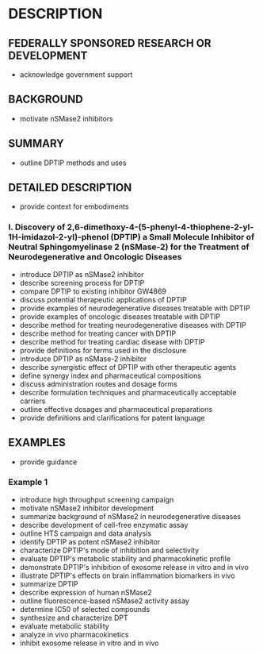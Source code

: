 # DESCRIPTION

## FEDERALLY SPONSORED RESEARCH OR DEVELOPMENT

- acknowledge government support

## BACKGROUND

- motivate nSMase2 inhibitors

## SUMMARY

- outline DPTIP methods and uses

## DETAILED DESCRIPTION

- provide context for embodiments

### I. Discovery of 2,6-dimethoxy-4-(5-phenyl-4-thiophene-2-yl-1H-imidazol-2-yl)-phenol (DPTIP) a Small Molecule Inhibitor of Neutral Sphingomyelinase 2 (nSMase-2) for the Treatment of Neurodegenerative and Oncologic Diseases

- introduce DPTIP as nSMase2 inhibitor
- describe screening process for DPTIP
- compare DPTIP to existing inhibitor GW4869
- discuss potential therapeutic applications of DPTIP
- provide examples of neurodegenerative diseases treatable with DPTIP
- provide examples of oncologic diseases treatable with DPTIP
- describe method for treating neurodegenerative diseases with DPTIP
- describe method for treating cancer with DPTIP
- describe method for treating cardiac disease with DPTIP
- provide definitions for terms used in the disclosure
- introduce DPTIP as nSMase-2 inhibitor
- describe synergistic effect of DPTIP with other therapeutic agents
- define synergy index and pharmaceutical compositions
- discuss administration routes and dosage forms
- describe formulation techniques and pharmaceutically acceptable carriers
- outline effective dosages and pharmaceutical preparations
- provide definitions and clarifications for patent language

## EXAMPLES

- provide guidance

### Example 1

- introduce high throughput screening campaign
- motivate nSMase2 inhibitor development
- summarize background of nSMase2 in neurodegenerative diseases
- describe development of cell-free enzymatic assay
- outline HTS campaign and data analysis
- identify DPTIP as potent nSMase2 inhibitor
- characterize DPTIP's mode of inhibition and selectivity
- evaluate DPTIP's metabolic stability and pharmacokinetic profile
- demonstrate DPTIP's inhibition of exosome release in vitro and in vivo
- illustrate DPTIP's effects on brain inflammation biomarkers in vivo
- summarize DPTIP
- describe expression of human nSMase2
- outline fluorescence-based nSMase2 activity assay
- determine IC50 of selected compounds
- synthesize and characterize DPT
- evaluate metabolic stability
- analyze in vivo pharmacokinetics
- inhibit exosome release in vitro and in vivo


